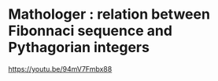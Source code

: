 # Mathologer : relation between Fibonnaci sequence and Pythagorian integers

https://youtu.be/94mV7Fmbx88

